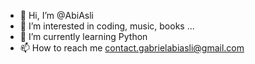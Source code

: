 - 👋 Hi, I’m @AbiAsli
- 👀 I’m interested in coding, music, books ...
- 🌱 I’m currently learning Python
- 📫 How to reach me contact.gabrielabiasli@gmail.com

<!---
GabeAbiAsli/GabeAbiAsli is a ✨ special ✨ repository because its `README.md` (this file) appears on your GitHub profile.
You can click the Preview link to take a look at your changes.
--->

